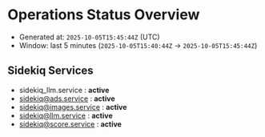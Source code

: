# Operations Status Overview

- Generated at: `2025-10-05T15:45:44Z` (UTC)
- Window: last 5 minutes (`2025-10-05T15:40:44Z` → `2025-10-05T15:45:44Z`)

## Sidekiq Services
- sidekiq_llm.service : **active**
- sidekiq@ads.service : **active**
- sidekiq@images.service : **active**
- sidekiq@llm.service : **active**
- sidekiq@score.service : **active**

